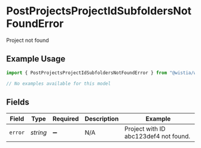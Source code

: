 # PostProjectsProjectIdSubfoldersNotFoundError

Project not found

## Example Usage

```typescript
import { PostProjectsProjectIdSubfoldersNotFoundError } from "@wistia/wistia-api-client/models/errors";

// No examples available for this model
```

## Fields

| Field                                 | Type                                  | Required                              | Description                           | Example                               |
| ------------------------------------- | ------------------------------------- | ------------------------------------- | ------------------------------------- | ------------------------------------- |
| `error`                               | *string*                              | :heavy_minus_sign:                    | N/A                                   | Project with ID abc123def4 not found. |